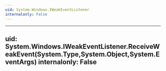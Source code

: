 ```yaml
---
uid: System.Windows.IWeakEventListener
internalonly: False
---
```


---
uid: System.Windows.IWeakEventListener.ReceiveWeakEvent(System.Type,System.Object,System.EventArgs)
internalonly: False
---
